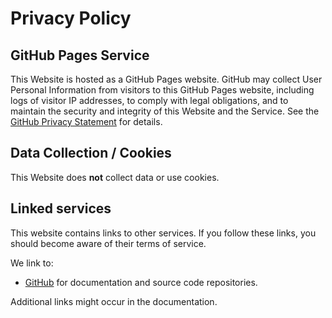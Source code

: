 # Privacy Policy

## GitHub Pages Service

This Website is hosted as a GitHub Pages website. GitHub may collect User
Personal Information from visitors to this GitHub Pages website, including logs
of visitor IP addresses, to comply with legal obligations, and to maintain the
security and integrity of this Website and the Service. See the
[GitHub Privacy Statement](https://help.github.com/en/github/site-policy/github-privacy-statement)
for details.

## Data Collection / Cookies

This Website does **not** collect data or use cookies.

## Linked services

This website contains links to other services. If you follow these links, you
should become aware of their terms of service.

We link to:

- [GitHub](https://help.github.com/en/github/site-policy/github-terms-of-service)
  for documentation and source code repositories.

Additional links might occur in the documentation.
